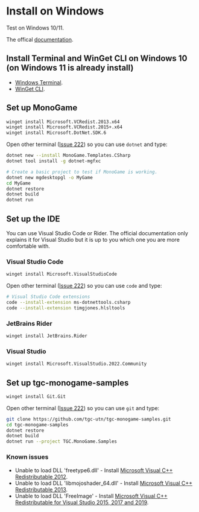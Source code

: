 # Install on Windows

Test on Windows 10/11.

The offical [documentation](https://docs.monogame.net/articles/getting_started/1_setting_up_your_development_environment_windows.html).

## Install Terminal and WinGet CLI on Windows 10 (on Windows 11 is already install)

* [Windows Terminal](https://aka.ms/terminal).
* [WinGet CLI](https://aka.ms/winget-cli).

## Set up MonoGame

```bash
winget install Microsoft.VCRedist.2013.x64
winget install Microsoft.VCRedist.2015+.x64
winget install Microsoft.DotNet.SDK.6
```

Open other terminal ([Issue 222](https://github.com/microsoft/winget-cli/issues/222)) so you can use `dotnet` and type:

```bash
dotnet new --install MonoGame.Templates.CSharp
dotnet tool install -g dotnet-mgfxc

# Create a basic project to test if MonoGame is working.
dotnet new mgdesktopgl -o MyGame
cd MyGame
dotnet restore
dotnet build
dotnet run
```

## Set up the IDE

You can use Visual Studio Code or Rider. The official documentation only explains it for Visual Studio but it is up to you which one you are more comfortable with.

### Visual Studio Code

```bash
winget install Microsoft.VisualStudioCode
```

Open other terminal ([Issue 222](https://github.com/microsoft/winget-cli/issues/222)) so you can use `code` and type:

```bash
# Visual Studio Code extensions
code --install-extension ms-dotnettools.csharp
code --install-extension timgjones.hlsltools
```

### JetBrains Rider

```bash
winget install JetBrains.Rider
```

### Visual Studio

```bash
winget install Microsoft.VisualStudio.2022.Community
```

## Set up tgc-monogame-samples

```bash
winget install Git.Git
```

Open other terminal ([Issue 222](https://github.com/microsoft/winget-cli/issues/222)) so you can use `git` and type:

```bash
git clone https://github.com/tgc-utn/tgc-monogame-samples.git
cd tgc-monogame-samples
dotnet restore
dotnet build
dotnet run --project TGC.MonoGame.Samples
```

### Known issues

* Unable to load DLL 'freetype6.dll' - Install [Microsoft Visual C++ Redistributable 2012](https://www.microsoft.com/en-us/download/details.aspx?id=30679).
* Unable to load DLL 'libmojoshader_64.dll' - Install [Microsoft Visual C++ Redistributable 2013](https://aka.ms/highdpimfc2013x64enu).
* Unable to load DLL 'FreeImage' - Install [Microsoft Visual C++ Redistributable for Visual Studio 2015, 2017 and 2019](https://aka.ms/vs/16/release/vc_redist.x64.exe).

